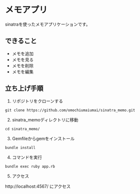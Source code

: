 # メモアプリ
sinatraを使ったメモアプリケーションです。
## できること
+ メモを追加
+ メモを見る
+ メモを削除
+ メモを編集
## 立ち上げ手順

1. リポジトリをクローンする

`git clone https://github.com/omochiumaiumai/sinatra_memo.git`

2. sinatra_memoディレクトリに移動

`cd sinatra_memo/`

3. Gemfileからgemをインストール

`bundle install`

4. コマンドを実行

`bundle exec ruby app.rb`

5. アクセス

http://localhost:4567/ にアクセス
